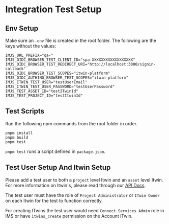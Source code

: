 # Integration Test Setup

## Env Setup

Make sure an `.env` file is created in the root folder. The following are the keys without the values:

```text
IMJS_URL_PREFIX="qa-"
IMJS_OIDC_BROWSER_TEST_CLIENT_ID="spa-XXXXXXXXXXXXXXXXXX"
IMJS_OIDC_BROWSER_TEST_REDIRECT_URI="http://localhost:3000/signin-callback"
IMJS_OIDC_BROWSER_TEST_SCOPES="itwin-platform"
IMJS_OIDC_AUTHING_BROWSER_TEST_SCOPES="itwin-platform"
IMJS_ITWIN_TEST_USER="testUserEmail"
IMJS_ITWIN_TEST_USER_PASSWORD="testUserPassword"
IMJS_TEST_ASSET_ID="testITwinId"
IMJS_TEST_PROJECT_ID="testItwinId"
```

## Test Scripts

Run the following npm commands from the root folder in order.

```text
pnpm install
pnpm build
pnpm test
```

`pnpm test` runs a script defined in `package.json`.

## Test User Setup And Itwin Setup

Please add a test user to both a `project` level Itwin and an `asset` level Itwin. For more information on Itwin's, please read through our [API Docs](https://developer.bentley.com/apis/itwins/overview/).

The test user must have the role of `Project Administrator` or `ITwin Owner` on each Itwin for the test to function correctly.

For creating ITwins the test user would need `Connect Services Admin` role in IMS or have `itwins_create` permission on the Account iTwin.
